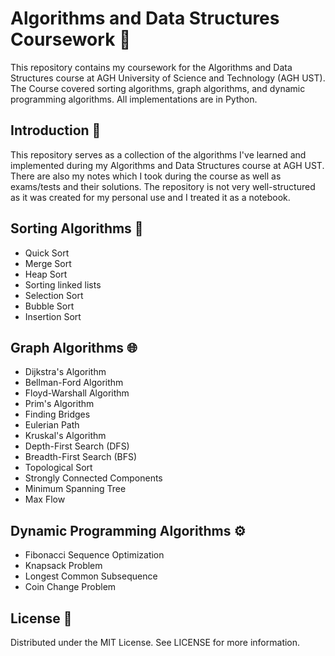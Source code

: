 # Algorithms and Data Structures Coursework 🚀

This repository contains my coursework for the Algorithms and Data Structures course at AGH University of Science and Technology (AGH UST).
The Course covered sorting algorithms, graph algorithms, and dynamic programming algorithms. All implementations are in Python.

## Introduction 🌟

This repository serves as a collection of the algorithms I've learned and implemented during my Algorithms
and Data Structures course at AGH UST. There are also my notes which I took during the course as well as exams/tests and
their solutions.
The repository is not very well-structured as it was created for my personal use and I treated it as a notebook.

## Sorting Algorithms 🔢

- Quick Sort
- Merge Sort
- Heap Sort
- Sorting linked lists
- Selection Sort
- Bubble Sort
- Insertion Sort

## Graph Algorithms 🌐

- Dijkstra's Algorithm
- Bellman-Ford Algorithm
- Floyd-Warshall Algorithm
- Prim's Algorithm
- Finding Bridges
- Eulerian Path
- Kruskal's Algorithm
- Depth-First Search (DFS)
- Breadth-First Search (BFS)
- Topological Sort
- Strongly Connected Components
- Minimum Spanning Tree
- Max Flow

## Dynamic Programming Algorithms ⚙️

- Fibonacci Sequence Optimization
- Knapsack Problem
- Longest Common Subsequence
- Coin Change Problem


## License 📜
Distributed under the MIT License. See LICENSE for more information.

